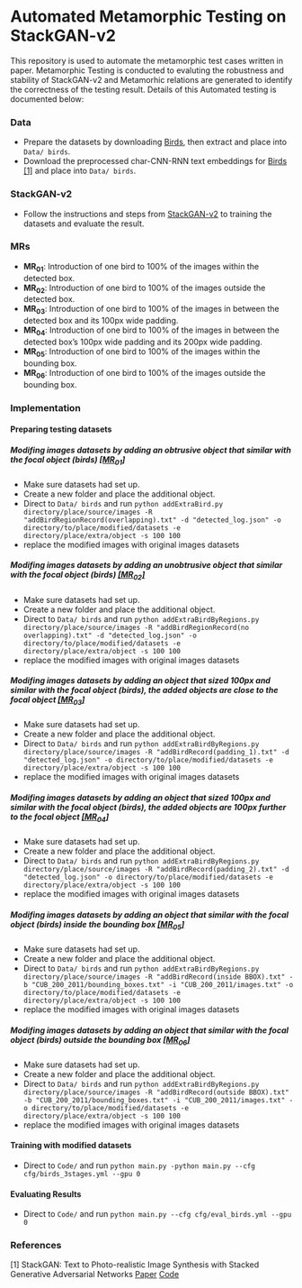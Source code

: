# Automated Metamorphic Testing on StackGAN-v2

This repository is used to automate the metamorphic test cases written in paper. Metamorphic Testing is conducted to evaluting the robustness and stability of StackGAN-v2 and Metamorhic relations are generated to identify the correctness of the testing result. Details of this Automated testing is documented below:

### Data

- Prepare the datasets by downloading [Birds](http://www.vision.caltech.edu/visipedia/CUB-200-2011.html), then extract and place into `Data/ birds`.
- Download the preprocessed char-CNN-RNN text embeddings for [Birds](https://drive.google.com/open?id=0B3y_msrWZaXLT1BZdVdycDY5TEE) [[1]](#1) and place into `Data/ birds`.

### StackGAN-v2 

- Follow the instructions and steps from [StackGAN-v2](https://github.com/hanzhanggit/StackGAN-v2) to training the datasets and evaluate the result.

### MRs
- **<a id="MR01">MR<sub>01</sub></a>**: Introduction of one bird to 100% of the images within the detected box.
- **<a id="MR02">MR<sub>02</sub></a>**: Introduction of one bird to 100% of the images outside the detected box.
- **<a id="MR03">MR<sub>03</sub></a>**: Introduction of one bird to 100% of the images in between the detected box and its 100px wide padding.
- **<a id="MR04">MR<sub>04</sub></a>**: Introduction of one bird to 100% of the images in between the detected box’s 100px wide padding and its 200px wide padding.
- **<a id="MR05">MR<sub>05</sub></a>**: Introduction of one bird to 100% of the images within the bounding box.
- **<a id="MR06">MR<sub>06</sub></a>**: Introduction of one bird to 100% of the images outside the bounding box.

### Implementation
#### Preparing testing datasets 
##### Modifing images datasets by adding an obtrusive object that similar with the focal object (birds) [[MR<sub>01</sub>]](#MR01)
- Make sure datasets had set up.
- Create a new folder and place the additional object.
- Direct to `Data/ birds` and run `python addExtraBird.py directory/place/source/images -R "addBirdRegionRecord(overlapping).txt" -d "detected_log.json" -o directory/to/place/modified/datasets -e directory/place/extra/object -s 100 100`
- replace the modified images with original images datasets

<!--  **Optional:** -->
<!-- - A txt file named 'SavedRecord.txt' will be generated after modified the training images. -->
<!-- - run `python fixModifiedBird.py -r -o directory/to/place/modified/datasets -d directory/place/extra/object  directory/place/source/images -R SavedRecord.txt -C class_number -I [image_number]` (eg. python fixModifiedBirdByRegions.py -r -o "output" -d "extra_birds" -R "SavedRecord.txt" "CUB_200_2011/images" -C 001 -I 0002 0004) to change the position of the extra object placed in the source image for [[MR<sub>06</sub>]](#MR06) where the position of the added object will not obstruct the view of the focal object (bird). -->

##### Modifing images datasets by adding an unobtrusive object that similar with the focal object (birds) [[MR<sub>02</sub>]](#MR02)
- Make sure datasets had set up.
- Create a new folder and place the additional object.
- Direct to `Data/ birds` and run `python addExtraBirdByRegions.py directory/place/source/images -R "addBirdRegionRecord(no overlapping).txt" -d "detected_log.json" -o directory/to/place/modified/datasets -e directory/place/extra/object -s 100 100` 
- replace the modified images with original images datasets

##### Modifing images datasets by adding an object that sized 100px and similar with the focal object (birds), the added objects are close to the focal object [[MR<sub>03</sub>]](#MR03)
- Make sure datasets had set up.
- Create a new folder and place the additional object.
- Direct to `Data/ birds` and run `python addExtraBirdByRegions.py directory/place/source/images -R "addBirdRecord(padding_1).txt" -d "detected_log.json" -o directory/to/place/modified/datasets -e directory/place/extra/object -s 100 100`
- replace the modified images with original images datasets

##### Modifing images datasets by adding an object that sized 100px and similar with the focal object (birds), the added objects are 100px further to the focal object [[MR<sub>04</sub>]](#MR04)
- Make sure datasets had set up.
- Create a new folder and place the additional object.
- Direct to `Data/ birds` and run `python addExtraBirdByRegions.py directory/place/source/images -R "addBirdRecord(padding_2).txt" -d "detected_log.json" -o directory/to/place/modified/datasets -e directory/place/extra/object -s 100 100`
- replace the modified images with original images datasets

##### Modifing images datasets by adding an object that similar with the focal object (birds) inside the bounding box [[MR<sub>05</sub>]](#MR05)
- Make sure datasets had set up.
- Create a new folder and place the additional object.
- Direct to `Data/ birds` and run `python addExtraBirdByRegions.py directory/place/source/images -R "addBirdRecord(inside BBOX).txt" -b "CUB_200_2011/bounding_boxes.txt" -i "CUB_200_2011/images.txt" -o directory/to/place/modified/datasets -e directory/place/extra/object -s 100 100`
- replace the modified images with original images datasets

##### Modifing images datasets by adding an object that similar with the focal object (birds) outside the bounding box [[MR<sub>06</sub>]](#MR06)
- Make sure datasets had set up.
- Create a new folder and place the additional object.
- Direct to `Data/ birds` and run `python addExtraBirdByRegions.py directory/place/source/images -R "addBirdRecord(outside BBOX).txt" -b "CUB_200_2011/bounding_boxes.txt" -i "CUB_200_2011/images.txt" -o directory/to/place/modified/datasets -e directory/place/extra/object -s 100 100`
- replace the modified images with original images datasets

#### Training with modified datasets
- Direct to `Code/` and run `python main.py -python main.py --cfg cfg/birds_3stages.yml --gpu 0`

#### Evaluating Results
- Direct to `Code/` and run `python main.py --cfg cfg/eval_birds.yml --gpu 0`


### References
<a id="1">[1]</a> StackGAN: Text to Photo-realistic Image Synthesis with Stacked Generative Adversarial Networks [Paper](https://arxiv.org/pdf/1612.03242v1.pdf) [Code](https://github.com/hanzhanggit/StackGAN-v2)
